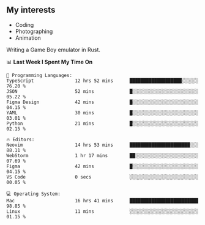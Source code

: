 ## My interests

- Coding
- Photographing
- Animation

Writing a Game Boy emulator in Rust.

<!--START_SECTION:waka-->
📊 **Last Week I Spent My Time On** 

```text
💬 Programming Languages: 
TypeScript               12 hrs 52 mins      ███████████████████░░░░░░   76.20 % 
JSON                     52 mins             █░░░░░░░░░░░░░░░░░░░░░░░░   05.22 % 
Figma Design             42 mins             █░░░░░░░░░░░░░░░░░░░░░░░░   04.15 % 
YAML                     30 mins             █░░░░░░░░░░░░░░░░░░░░░░░░   03.01 % 
Python                   21 mins             █░░░░░░░░░░░░░░░░░░░░░░░░   02.15 % 

🔥 Editors: 
Neovim                   14 hrs 53 mins      ██████████████████████░░░   88.11 % 
WebStorm                 1 hr 17 mins        ██░░░░░░░░░░░░░░░░░░░░░░░   07.69 % 
Figma                    42 mins             █░░░░░░░░░░░░░░░░░░░░░░░░   04.15 % 
VS Code                  0 secs              ░░░░░░░░░░░░░░░░░░░░░░░░░   00.05 % 

💻 Operating System: 
Mac                      16 hrs 41 mins      █████████████████████████   98.85 % 
Linux                    11 mins             ░░░░░░░░░░░░░░░░░░░░░░░░░   01.15 % 
```


<!--END_SECTION:waka-->
